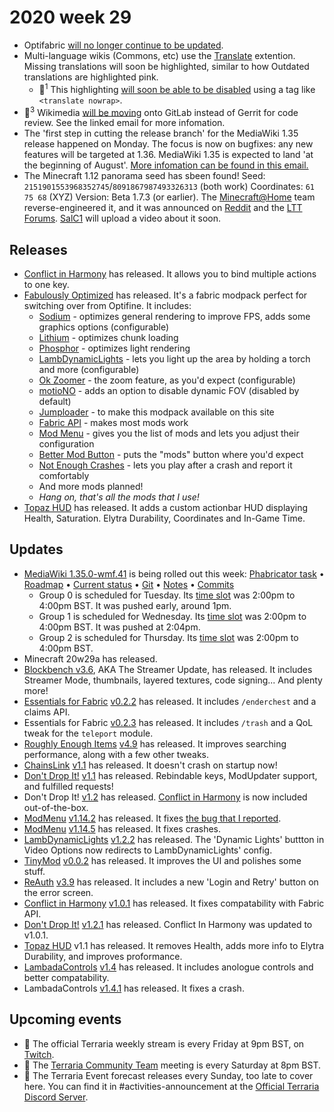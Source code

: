 # 2020 week 29

 - Optifabric [will no longer continue to be updated](https://gist.github.com/modmuss50/deff1658c4550ca8b16cb5d40ceaa468).
 - Multi-language wikis (Commons, etc) use the [Translate](https://www.mediawiki.org/wiki/Special:MyLanguage/Help:Extension:Translate) extention. Missing translations will soon be highlighted, similar to how Outdated translations are highlighted pink.
   - 🔧<sup>1</sup> This highlighting [will soon be able to be disabled](https://phabricator.wikimedia.org/T256625) using a tag like `<translate nowrap>`.
 - 🔧<sup>3</sup> Wikimedia [will be moving](https://lists.wikimedia.org/pipermail/wikitech-l/2020-July/093577.html) onto GitLab instead of Gerrit for code review. See the linked email for more infomation.
 - The 'first step in cutting the release branch' for the MediaWiki 1.35 release happened on Monday. The focus is now on bugfixes: any new features will be targeted at 1.36. MediaWiki 1.35 is expected to land 'at the beginning of August'. [More infomation can be found in this email.](https://lists.wikimedia.org/pipermail/mediawiki-announce/2020-June/000250.html)
 - The Minecraft 1.12 panorama seed has sbeen found! Seed: `2151901553968352745`/`8091867987493326313` (both work) Coordinates: `61 75 68` (XYZ) Version: Beta 1.7.3 (or earlier). The [Minecraft@Home](https://minecraftathome.com/) team reverse-engineered it, and it was announced on [Reddit](https://www.reddit.com/r/minecraftseeds/comments/hthuu4/big_news_we_have_found_the_seed_of_minecrafts/) and the [LTT Forums](https://linustechtips.com/main/topic/1223925-minecrafthome-have-found-the-seed-of-minecrafts-title-screen-background-panorama/). [SalC1](https://www.youtube.com/channel/UClY084mbGLK_SLlOfgizjow) will upload a video about it soon.

## Releases
 - [Conflict in Harmony](https://curseforge.com/minecraft/mc-mods/conflict-in-harmony) has released. It allows you to bind multiple actions to one key.
 - [Fabulously Optimized](https://www.curseforge.com/minecraft/modpacks/fabulously-optimized) has released. It's a fabric modpack perfect for switching over from Optifine. It includes:
   -   [Sodium](https://www.curseforge.com/minecraft/mc-mods/sodium) - optimizes general rendering to improve FPS, adds some graphics options (configurable)
   -   [Lithium](https://www.curseforge.com/minecraft/mc-mods/lithium) - optimizes chunk loading
   -   [Phosphor](https://www.curseforge.com/minecraft/mc-mods/phosphor) - optimizes light rendering
   -   [LambDynamicLights](https://www.curseforge.com/minecraft/mc-mods/lambdynamiclights) - lets you light up the area by holding a torch and more (configurable)
   -   [Ok Zoomer](https://www.curseforge.com/minecraft/mc-mods/ok-zoomer) - the zoom feature, as you'd expect (configurable)
   -   [motioNO](https://www.curseforge.com/minecraft/mc-mods/motiono) - adds an option to disable dynamic FOV (disabled by default)
   -   [Jumploader](https://www.curseforge.com/minecraft/mc-mods/jumploader) - to make this modpack available on this site
   -   [Fabric API](https://www.curseforge.com/minecraft/mc-mods/fabric-api) - makes most mods work
   -   [Mod Menu](https://www.curseforge.com/minecraft/mc-mods/modmenu) - gives you the list of mods and lets you adjust their configuration
   -   [Better Mod Button](https://www.curseforge.com/minecraft/mc-mods/better-mod-button) - puts the "mods" button where you'd expect
   -   [Not Enough Crashes](https://www.curseforge.com/minecraft/mc-mods/not-enough-crashes) - lets you play after a crash and report it comfortably
   - And more mods planned!
   - *Hang on, that's all the mods that I use!*
 - [Topaz HUD](https://www.planetminecraft.com/data-pack/topaz-hud-v1-0/) has released. It adds a custom actionbar HUD displaying Health, Saturation. Elytra Durability, Coordinates and In-Game Time.

## Updates 
 - [MediaWiki 1.35.0-wmf.41](https://www.mediawiki.org/wiki/MediaWiki_1.35/wmf.41) is being rolled out this week: [Phabricator task](https://phabricator.wikimedia.org/T256669) • [Roadmap](https://www.mediawiki.org/wiki/MediaWiki_1.35/Roadmap#41) • [Current status](https://versions.toolforge.org/) • [Git](https://phabricator.wikimedia.org/source/mediawiki/history/wmf%252F1.35.0-wmf.41) • [Notes](https://phabricator.wikimedia.org/project/view/4807/) • [Commits](https://phabricator.wikimedia.org/source/mediawiki/compare/?head=wmf%2F1.35.0-wmf.41&against=master)
    - Group 0 is scheduled for Tuesday. Its [time slot](https://wikitech.wikimedia.org/wiki/Deployments#deploycal-item-20200714T1300  ) was 2:00pm to 4:00pm BST. It was pushed early, around 1pm.
    - Group 1 is scheduled for Wednesday. Its [time slot](https://wikitech.wikimedia.org/wiki/Deployments#deploycal-item-20200715T1300) was 2:00pm to 4:00pm BST. It was pushed at 2:04pm.
    - Group 2 is scheduled for Thursday. Its [time slot](https://wikitech.wikimedia.org/wiki/Deployments#deploycal-item-20200716T1300 ) was 2:00pm to 4:00pm BST.
 - Minecraft 20w29a has released.<!--[I need a proper template for snapshots]-->
 - [Blockbench v3.6](https://github.com/JannisX11/blockbench/releases/tag/v3.6.0), AKA The Streamer Update, has released. It includes Streamer Mode, thumbnails, layered textures, code signing... And plenty more!
 - [Essentials for Fabric](https://github.com/NyliumMC/Essentials) [v0.2.2](https://www.curseforge.com/minecraft/mc-mods/fabric-essentials/files/3003143) has released. It includes `/enderchest` and a claims API.
 - Essentials for Fabric [v0.2.3](https://www.curseforge.com/minecraft/mc-mods/fabric-essentials/files/3003771) has released. It includes `/trash` and a QoL tweak for the `teleport` module.
 - [Roughly Enough Items](https://github.com/shedaniel/RoughlyEnoughItems) [v4.9](https://www.curseforge.com/minecraft/mc-mods/roughly-enough-items/files/3003840) has released. It improves searching performance, along with a few other tweaks.
 - [ChainsLink](https://www.curseforge.com/minecraft/mc-mods/chains-link) [v1.1](https://www.curseforge.com/minecraft/mc-mods/chains-link/files/3004397) has released. It doesn't crash on startup now!
 - [Don't Drop It!](https://github.com/Leo40Git/DontDropIt) [v1.1](https://www.curseforge.com/minecraft/mc-mods/dont-drop-it/files/3004514) has released. Rebindable keys, ModUpdater support, and fulfilled requests!
 - Don't Drop It! [v1.2](https://github.com/Leo40Git/DontDropIt/releases/tag/v1.2.0%2B1.16      ) has released. [Conflict in Harmony](https://github.com/Leo40Git/ConflictInHarmony) is now included out-of-the-box.
 - [ModMenu](https://github.com/Prospector/ModMenu) [v1.14.2](https://www.curseforge.com/minecraft/mc-mods/modmenu/files/3006339) has released. It fixes [the bug that I reported](https://github.com/Prospector/ModMenu/issues/119).
 - [ModMenu](https://github.com/Prospector/ModMenu) [v1.14.5](https://www.curseforge.com/minecraft/mc-mods/modmenu/files/3006672) has released. It fixes crashes.
 - [LambDynamicLights](https://github.com/LambdAurora/LambDynamicLights) [v1.2.2](https://discordapp.com/channels/507304429255393322/507982666755473427/733331014037930025) has released. The 'Dynamic Lights' buttton in Video Options now redirects to LambDynamicLights' config.
 - [TinyMod](https://github.com/Ficklampan/TinyMod) [v0.0.2](https://github.com/Ficklampan/TinyMod/releases/tag/0.0.2) has released. It improves the UI and polishes some stuff.
 - [ReAuth](https://github.com/TechnicianLP/ReAuth) [v3.9](https://www.curseforge.com/minecraft/mc-mods/reauth/files/3007486) has released. It includes a new 'Login and Retry' button on the error screen.
 - [Conflict in Harmony](https://curseforge.com/minecraft/mc-mods/conflict-in-harmony) [v1.0.1](https://www.curseforge.com/minecraft/mc-mods/conflict-in-harmony/files/3008090) has released. It fixes compatability with Fabric API.
 - [Don't Drop It!](https://github.com/Leo40Git/DontDropIt) [v1.2.1](https://www.curseforge.com/minecraft/mc-mods/dont-drop-it/files/3008093) has released. Conflict In Harmony was updated to v1.0.1.
 - [Topaz HUD](https://www.planetminecraft.com/data-pack/topaz-hud-v1-0/) v1.1 has released. It removes Health, adds more info to Elytra Durability, and improves proformance.
 - [LambadaControls](https://github.com/LambdAurora/LambdaControls) [v1.4](https://www.curseforge.com/minecraft/mc-mods/lambdacontrols/files/3008323) has released. It includes anologue controls and better compatability.
 - LambadaControls [v1.4.1](https://www.curseforge.com/minecraft/mc-mods/lambdacontrols/files/3008555) has released. It fixes a crash.
<!-- 
## Past events
 - ❌
-->
 ## Upcoming events
 - 🔄 The official Terraria weekly stream is every Friday at 9pm BST, on [Twitch](https://www.twitch.tv/terrariaofficial).
 - 🔄 The [Terraria Community Team](https://discord.gg/chpcEC2) meeting is every Saturday at 8pm BST.
 - 🔄 The Terraria Event forecast releases every Sunday, too late to cover here. You can find it in #activities-announcement at the [Official Terraria Discord Server](http://discord.gg/terraria).
